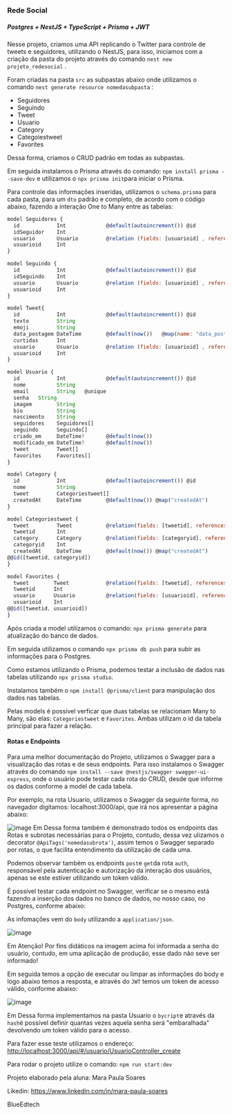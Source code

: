 ### Rede Social

##### Postgres + NestJS + TypeScript + Prisma + JWT

Nesse projeto, criamos uma API replicando o Twitter para controle de tweets e seguidores, utilizando o NestJS, para isso, iniciamos com a criação da pasta do projeto através do comando `nest new projeto_redesocial` .

Foram criadas na pasta `src` as subpastas abaixo onde utilizamos o comando `nest generate resource nomedasubpasta` :

- Seguidores
- Seguindo
- Tweet
- Usuario
- Category
- Categoiestweet
- Favorites

Dessa forma, criamos o CRUD padrão em todas as subpastas.

Em seguida instalamos o Prisma através do comando: `npm install prisma --save-dev` e utilizamos o `npx prisma init`para iniciar o Prisma.

Para controle das informações inseridas, utilizamos o `schema.prisma` para cada pasta, para um `dto` padrão e completo, de acordo com o código abaixo, fazendo a interação One to Many entre as tabelas:

```javascript
model Seguidores {
  id            Int             @default(autoincrement()) @id
  idSeguidor    Int
  usuario       Usuario         @relation (fields: [usuarioid] , references: [id] )
  usuarioid     Int
}

```

```javascript
model Seguindo {
  id            Int             @default(autoincrement()) @id
  idSeguindo    Int
  usuario       Usuario         @relation (fields: [usuarioid] , references: [id] )
  usuarioid     Int
}

```

```javascript
model Tweet{
  id            Int             @default(autoincrement()) @id
  texto         String
  emoji         String
  data_postagem DateTime        @default(now())   @map(name: "data_postagem")
  curtidas      Int
  usuario       Usuario         @relation (fields: [usuarioid] , references: [id] )
  usuarioid     Int
}

```

```javascript
model Usuario {
  id            Int             @default(autoincrement()) @id
  nome          String          
  email         String   @unique
  senha   String  
  imagem        String
  bio           String
  nascimento    String
  seguidores    Seguidores[]
  seguindo      Seguindo[]
  criado_em     DateTime?       @default(now())       
  modificado_em DateTime?       @default(now()) 
  tweet         Tweet[]
  favorites     Favorites[] 
}

model Category {
  id            Int             @default(autoincrement()) @id
  nome          String
  tweet         Categoriestweet[]
  createdAt     DateTime        @default(now()) @map("createdAt")
}

model Categoriestweet {
  tweet         Tweet           @relation(fields: [tweetid], references: [id])
  tweetid       Int
  category      Category        @relation(fields: [categoryid], references: [id]) 
  categoryid    Int             
  createdAt     DateTime        @default(now()) @map("createdAt")
@@id([tweetid, categoryid])
}

model Favorites {
  tweet        Tweet            @relation(fields: [tweetid], references: [id])
  tweetid      Int
  usuario      Usuario          @relation(fields: [usuarioid], references: [id]) 
  usuarioid    Int
@@id([tweetid, usuarioid])
}


```

Após criada a model utilizamos o comando: `npx prisma generate` para atualização do banco de dados.

Em seguida utilizamos o comando `npx prisma db push` para  subir as informações para o Postgres.

Como estamos utilizando o Prisma, podemos testar a inclusão de dados nas tabelas utilizando `npx prisma studio`.

Instalamos também o `npm install @prisma/client` para manipulação dos dados nas tabelas.

Pelas models é possível verficar que duas tabelas se relacionam Many to Many, são elas: `Categoriestweet` e `Favorites`. Ambas utilizam o id da tabela principal para fazer a relação.

#### Rotas e Endpoints

Para uma melhor documentação do Projeto, utilizamos o Swagger para a visualização das rotas e de seus endpoints. Para isso instalamos o Swagger através do comando `npm install --save @nestjs/swagger swagger-ui-express`, onde o usuário pode testar cada rota do CRUD, desde que informe os dados conforme a model de cada tabela.

Por exemplo, na rota Usuario, utilizamos o Swagger da seguinte forma, no navegador digitamos: localhost:3000/api, que irá nos apresentar a página abaixo:

![image](https://user-images.githubusercontent.com/89050695/149212672-8f36ba1d-0ba3-4930-824d-3aa8b6546269.png)
Em
Dessa forma também é demonstrado todos os endpoints das Rotas e subrotas necessárias para o Projeto, contudo, dessa vez ulizamos o decorator `@ApiTags('nomedasubrota')`, assim temos o Swagger separado por rotas, o que facilita entendimento da utilização de cada uma.

Podemos observar também os endpoints `post`e `get`da rota `auth`, responsável pela autenticação e autorização da interação dos usuários, apenas se este estiver utilizando um token válido.

É possível testar cada endpoint no Swagger, verificar se o mesmo está fazendo a inserção dos dados no banco de dados, no nosso caso, no Postgres, conforme abaixo:

As infomações vem do `body` utilizando a `application/json`.

![image](https://user-images.githubusercontent.com/89050695/149212869-206bbacd-3bce-4067-b351-4487d8fb1291.png)

Em
Atenção! Por fins didáticos na imagem acima foi informada a senha do usuário, contudo, em uma aplicação de produção, esse dado não seve ser informado!

Em seguida temos a opção de executar ou limpar as informações do body e logo abaixo temos  a resposta, e através do `JWT` temos um token de acesso válido,  conforme abaixo:

![image](https://user-images.githubusercontent.com/89050695/149213072-a332fbe2-7c9e-4901-a8dc-5f259b5ac53f.png)

Em
Dessa forma implementamos na pasta Usuario o `bycript`e através da `hash`é possível definir quantas vezes aquela senha será "embaralhada" devolvendo um token válido para o acesso.

Para fazer esse teste utilizamos o endereço: <http://localhost:3000/api/#/usuario/UsuarioController_create>

Para rodar o projeto utilize o comando: `npm run start:dev`

Projeto elaborado pela aluna: Mara Paula Soares

Likedin: <https://www.linkedin.com/in/mara-paula-soares>

BlueEdtech
